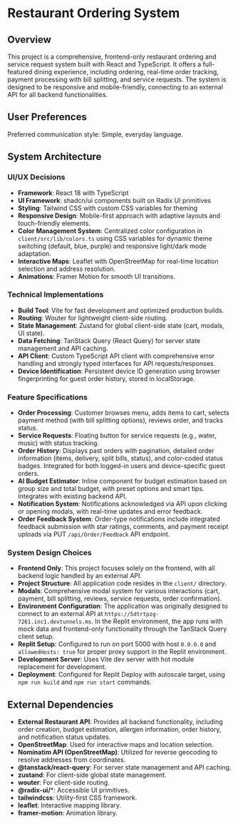 # Restaurant Ordering System

## Overview

This project is a comprehensive, frontend-only restaurant ordering and service request system built with React and TypeScript. It offers a full-featured dining experience, including ordering, real-time order tracking, payment processing with bill splitting, and service requests. The system is designed to be responsive and mobile-friendly, connecting to an external API for all backend functionalities.

## User Preferences

Preferred communication style: Simple, everyday language.

## System Architecture

### UI/UX Decisions
- **Framework**: React 18 with TypeScript
- **UI Framework**: shadcn/ui components built on Radix UI primitives
- **Styling**: Tailwind CSS with custom CSS variables for theming
- **Responsive Design**: Mobile-first approach with adaptive layouts and touch-friendly elements.
- **Color Management System**: Centralized color configuration in `client/src/lib/colors.ts` using CSS variables for dynamic theme switching (default, blue, purple) and responsive light/dark mode adaptation.
- **Interactive Maps**: Leaflet with OpenStreetMap for real-time location selection and address resolution.
- **Animations**: Framer Motion for smooth UI transitions.

### Technical Implementations
- **Build Tool**: Vite for fast development and optimized production builds.
- **Routing**: Wouter for lightweight client-side routing.
- **State Management**: Zustand for global client-side state (cart, modals, UI state).
- **Data Fetching**: TanStack Query (React Query) for server state management and API caching.
- **API Client**: Custom TypeScript API client with comprehensive error handling and strongly typed interfaces for API requests/responses.
- **Device Identification**: Persistent device ID generation using browser fingerprinting for guest order history, stored in localStorage.

### Feature Specifications
- **Order Processing**: Customer browses menu, adds items to cart, selects payment method (with bill splitting options), reviews order, and tracks status.
- **Service Requests**: Floating button for service requests (e.g., water, music) with status tracking.
- **Order History**: Displays past orders with pagination, detailed order information (items, delivery, split bills, status), and color-coded status badges. Integrated for both logged-in users and device-specific guest orders.
- **AI Budget Estimator**: Inline component for budget estimation based on group size and total budget, with preset options and smart tips. Integrates with existing backend API.
- **Notification System**: Notifications acknowledged via API upon clicking or opening modals, with real-time updates and error feedback.
- **Order Feedback System**: Order-type notifications include integrated feedback submission with star ratings, comments, and payment receipt uploads via PUT `/api/Order/Feedback` API endpoint.

### System Design Choices
- **Frontend Only**: This project focuses solely on the frontend, with all backend logic handled by an external API.
- **Project Structure**: All application code resides in the `client/` directory.
- **Modals**: Comprehensive modal system for various interactions (cart, payment, bill splitting, reviews, service requests, order confirmation).
- **Environment Configuration**: The application was originally designed to connect to an external API at `https://5dtrtpzg-7261.inc1.devtunnels.ms`. In the Replit environment, the app runs with mock data and frontend-only functionality through the TanStack Query client setup.
- **Replit Setup**: Configured to run on port 5000 with host `0.0.0.0` and `allowedHosts: true` for proper proxy support in the Replit environment.
- **Development Server**: Uses Vite dev server with hot module replacement for development.
- **Deployment**: Configured for Replit Deploy with autoscale target, using `npm run build` and `npm run start` commands.

## External Dependencies

- **External Restaurant API**: Provides all backend functionality, including order creation, budget estimation, allergen information, order history, and notification status updates.
- **OpenStreetMap**: Used for interactive maps and location selection.
- **Nominatim API (OpenStreetMap)**: Utilized for reverse geocoding to resolve addresses from coordinates.
- **@tanstack/react-query**: For server state management and API caching.
- **zustand**: For client-side global state management.
- **wouter**: For client-side routing.
- **@radix-ui/***: Accessible UI primitives.
- **tailwindcss**: Utility-first CSS framework.
- **leaflet**: Interactive mapping library.
- **framer-motion**: Animation library.